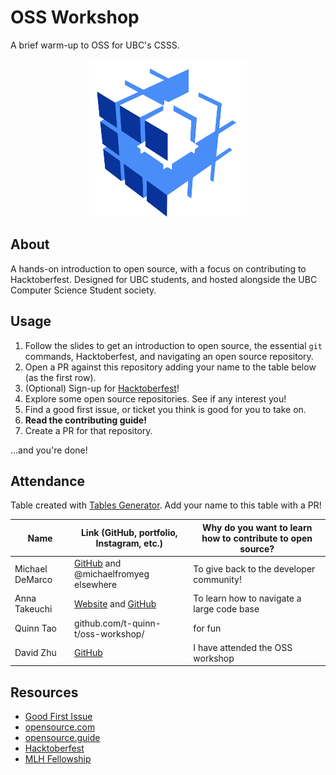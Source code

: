 # OSS Workshop

A brief warm-up to OSS for UBC's CSSS.

<p align="center">
    <img src="images/csss.png" alt="CSSS logo" width="50%" />
</p>

## About

A hands-on introduction to open source, with a focus on contributing to Hacktoberfest. Designed for UBC students, and hosted alongside the UBC Computer Science Student society.

## Usage

1. Follow the slides to get an introduction to open source, the essential `git` commands, Hacktoberfest, and navigating an open source repository.
2. Open a PR against this repository adding your name to the table below (as the first row).
3. (Optional) Sign-up for [Hacktoberfest](https://hacktoberfest.com)!
4. Explore some open source repositories. See if any interest you!
5. Find a good first issue, or ticket you think is good for you to take on.
6. **Read the contributing guide!**
7. Create a PR for that repository.

...and you're done!

## Attendance

Table created with [Tables Generator](https://www.tablesgenerator.com/markdown_tables). Add your name to this table with a PR!

| Name            | Link (GitHub, portfolio, Instagram, etc.)                                   | Why do you want to learn how to contribute to open source? |
|-----------------|-----------------------------------------------------------------------------|------------------------------------------------------------|
| Michael DeMarco | [GitHub](https://github.com/michaelfromyeg/) and @michaelfromyeg elsewhere  | To give back to the developer community!                   |
| Anna Takeuchi   | [Website](https://annatakeuchi.dev/) and [GitHub](https://github.com/annatake/) | To learn how to navigate a large code base             |
| Quinn Tao | github.com/t-quinn-t/oss-workshop/ | for fun |
| David Zhu       | [GitHub](https://github.com/DavidZhu1388)                                   | I have attended the OSS workshop                           |

## Resources

- [Good First Issue](https://goodfirstissues.com)
- [opensource.com](https://opensource.com)
- [opensource.guide](https://opensource.guide/how-to-contribute)
- [Hacktoberfest](https://hacktoberfest.com)
- [MLH Fellowship](https://fellowship.mlh.io)
